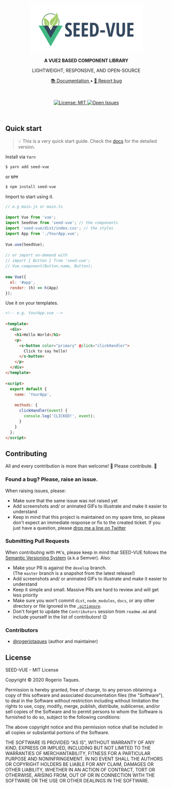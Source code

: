 <p align="center">
  <img src="./src/__stories__/assets/images/logo-seed-vue.png" alt="SEED-VUE Logo">
</p>

<p align="center">
  <strong>
    A VUE2 BASED COMPONENT LIBRARY
  </strong>
</p>

<p align="center">
  LIGHTWEIGHT, RESPONSIVE, AND OPEN-SOURCE
</p>
<p align="center">
  <a href="https://rogeriotaques.github.io/seed-vue">
    📚 Documentation
  </a> •

  <a href="https://github.com/rogeriotaques/seed-vue/issues/new">
    🐞 Report bug
  </a>

  <!--  •
  <a href="https://github.com/rogeriotaques/seed-vue/issues/new?template=feature_request.md">
    📝 Request feature
  </a> -->
</p>

<p ><br /></p>

<p align="center">
  <a href="https://opensource.org/licenses/MIT">
    <img src="https://img.shields.io/badge/License-MIT-blue.svg" alt="License: MIT" />
  </a>
  <!--
  <a href="https://gitter.im/rogeriotaques/seed-vue">
    <img src="https://img.shields.io/badge/Chat-on%20Gitter-green.svg" alt="Chat on Gitter" />
  </a> -->
  <a href="https://github.com/rogeriotaques/seed-vue/issues">
    <img src="https://img.shields.io/github/issues/rogeriotaques/seed-vue.svg?label=Issues" alt="Open Issues" />
  </a>
</p>

<p ><br /></p>

## Quick start

> 💡 This is a very quick start guide. Check the [docs](https://rogeriotaques.github.io/seed-vue/?path=/docs/quick-start--page) for the detailed version.

Install via `Yarn`

```sh
$ yarn add seed-vue
```

or `NPM`

```sh
$ npm install seed-vue
```

Import to start using it.

```js
// e.g main.js or main.ts

import Vue from 'vue';
import SeedVue from 'seed-vue'; // the components
import 'seed-vue/dist/index.css'; // the styles
import App from './YourApp.vue';

Vue.use(SeedVue);

// or import on-demand with
// import { Button } from 'seed-vue';
// Vue.component(Button.name, Button);

new Vue({
  el: '#app',
  render: (h) => h(App)
});
```


Use it on your templates.

```html
<!-- e.g. YourApp.vue -->

<template>
  <div>
    <h1>Hello World</h1>
    <p>
      <s-button color="primary" @click="clickHandler">
        Click to say hello!
      </s-button>
    </p>
  </div>
</template>

<script>
  export default {
    name: 'YourApp',

    methods: {
      clickHandler(event) {
        console.log('CLICKED!', event);
      }
    }
  };
</script>
```

## Contributing

All and every contribution is more than welcome! 🤩 Please contribute. 🙏

### Found a bug? Please, raise an issue.

When raising issues, please:

- Make sure that the same issue was not raised yet
- Add screenshots and/ or animated GIFs to illustrate and make it easier to understand
- Keep in mind that this project is maintained on my spare time, so please don't expect an immediate response or fix to the created ticket. If you just have a question, please [drop me a line on Twitter](https://twitter.com/rogeriotaques)

### Submitting Pull Requests

When contributing with `PR`'s, please keep in mind that SEED-VUE follows the [Semantic Versioning System](https://semver.org/) (a.k.a Semver). Also:

- Make your PR is against the `develop` branch.<br />(The `master` branch is a snapshot from the latest release!)
- Add screenshots and/ or animated GIFs to illustrate and make it easier to understand
- Keep it simple and small. Massive PRs are hard to review and will get less priority
- Make sure you won't commit `dist`, `node_modules`, `docs`, or any other directory or file ignored in the [`.gitignore`](https://github.com/rogeriotaques/seed-vue/blob/master/.gitignore).
- Don't forget to update the `Contributors` session from `readme.md` and include yourself in the list of contributors! 😉

### Contributors

- [@rogeriotaques](https://github.com/rogeriotaques) (author and maintainer)


## License

SEED-VUE - MIT License

Copyright © 2020 Rogerio Taques.

Permission is hereby granted, free of charge, to any person obtaining a copy of this software and associated documentation files (the "Software"), to deal in the Software without restriction including without limitation the rights to use, copy, modify, merge, publish, distribute, sublicense, and/or sell copies of the Software and to permit persons to whom the Software is furnished to do so, subject to the following conditions:

The above copyright notice and this permission notice shall be included in all copies or substantial portions of the Software.

THE SOFTWARE IS PROVIDED "AS IS", WITHOUT WARRANTY OF ANY KIND, EXPRESS OR IMPLIED, INCLUDING BUT NOT LIMITED TO THE WARRANTIES OF MERCHANTABILITY, FITNESS FOR A PARTICULAR PURPOSE AND NONINFRINGEMENT. IN NO EVENT SHALL THE AUTHORS OR COPYRIGHT HOLDERS BE LIABLE FOR ANY CLAIM, DAMAGES OR OTHER LIABILITY, WHETHER IN AN ACTION OF CONTRACT, TORT OR OTHERWISE, ARISING FROM, OUT OF OR IN CONNECTION WITH THE SOFTWARE OR THE USE OR OTHER DEALINGS IN THE SOFTWARE.
